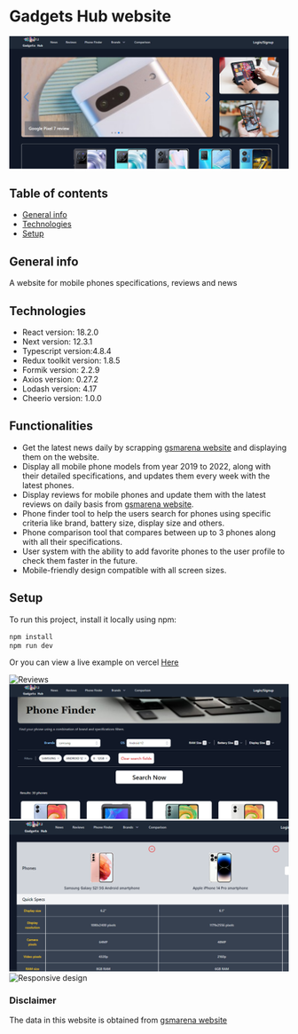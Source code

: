 # Gadgets Hub website

![Homepage](/public/phone1.png)
## Table of contents
* [General info](#general-info)
* [Technologies](#technologies)
* [Setup](#setup)

## General info
A website for mobile phones specifications, reviews and news
## Technologies
* React version: 18.2.0
* Next version: 12.3.1
* Typescript version:4.8.4
* Redux toolkit version: 1.8.5
* Formik version: 2.2.9
* Axios version: 0.27.2
* Lodash version: 4.17
* Cheerio version: 1.0.0

## Functionalities
* Get the latest news daily by scrapping [gsmarena website](https://www.gsmarena.com) and displaying them on the website.
* Display all mobile phone models from year 2019 to 2022, along with their detailed specifications, and updates them every week with the latest phones.
* Display reviews for mobile phones and update them with the latest reviews on daily basis from [gsmarena website](https://www.gsmarena.com).
* Phone finder tool to help the users search for phones using specific criteria like brand, battery size, display size and others.
* Phone comparison tool that compares between up to 3 phones along with all their specifications.
* User system with the ability to add favorite phones to the user profile to check them faster in the future.
* Mobile-friendly design compatible with all screen sizes.

## Setup
To run this project, install it locally using npm:
```
npm install
npm run dev
```
Or you can view a live example on vercel [Here](https://gadgets-hub.vercel.app)

![Reviews](/public/phone3.png.png)
![Filter](/public/phone4.png)
![Comparison](/public/phone6.png)
![Responsive design](//public/phone7.png)

### Disclaimer
The data in this website is obtained from [gsmarena website](https://www.gsmarena.com)

